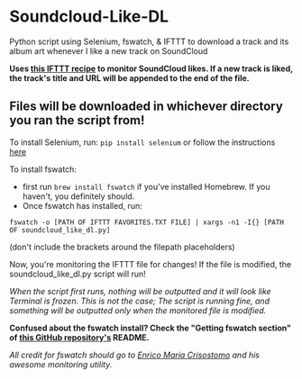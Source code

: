 # Soundcloud-Like-DL

Python script using Selenium, fswatch, &amp; IFTTT to download a track and its album art whenever I like a new track on SoundCloud

**Uses [this IFTTT recipe](https://goo.gl/556rKd) to monitor SoundCloud likes. If a new track is liked, the track's title and URL will be appended to the end of the file.**

Files will be downloaded in whichever directory you ran the script from!
------
To install Selenium, run: `pip install selenium` or follow the instructions [here](http://goo.gl/JmxrPT)

To install fswatch:
  * first run `brew install fswatch` if you've installed Homebrew. If you haven't, you definitely should.
  * Once fswatch has installed, run:
  
  `fswatch -o [PATH OF IFTTT FAVORITES.TXT FILE] | xargs -n1 -I{} [PATH OF soundcloud_like_dl.py]`

  (don't include the brackets around the filepath placeholders)

Now, you're monitoring the IFTTT file for changes! If the file is modified, the soundcloud_like_dl.py script will run!

*When the script first runs, nothing will be outputted and it will look like Terminal is frozen. This is not the case; The script is running fine, and something will be outputted only when the monitored file is modified.*

**Confused about the fswatch install? Check the "Getting fswatch section" of [this GitHub repository's](https://github.com/emcrisostomo/fswatch) README.**

_All credit for fswatch should go to [Enrico Maria Crisostomo](https://github.com/emcrisostomo) and his awesome monitoring utility._
